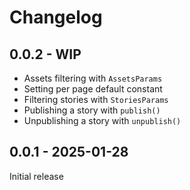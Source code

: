 # Changelog

## 0.0.2 - WIP

- Assets filtering with `AssetsParams`
- Setting per page default constant
- Filtering stories with `StoriesParams`
- Publishing a story with `publish()`
- Unpublishing a story with `unpublish()`

## 0.0.1 - 2025-01-28

Initial release
